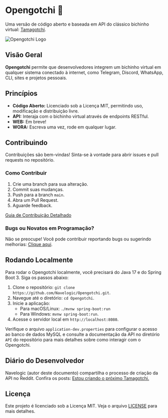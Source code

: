 # Opengotchi 👾
Uma versão de código aberto e baseada em API do clássico bichinho virtual: [Tamagotchi](https://pt.wikipedia.org/wiki/Tamagotchi).

![Opengotchi Logo](https://github.com/Navelogic/Opengotchi/assets/93350805/bcc11acf-9a49-4b90-ab16-edd86819bc8f)

## Visão Geral
**Opengotchi** permite que desenvolvedores integrem um bichinho virtual em qualquer sistema conectado à internet, como Telegram, Discord, WhatsApp, CLI, sites e projetos pessoais.

## Princípios
- **Código Aberto:** Licenciado sob a Licença MIT, permitindo uso, modificação e distribuição livre.
- **API:** Interaja com o bichinho virtual através de endpoints RESTful.
- **WEB:** Em breve!
- **WORA:** Escreva uma vez, rode em qualquer lugar.

## Contribuindo
Contribuições são bem-vindas! Sinta-se à vontade para abrir issues e pull requests no repositório.

### Como Contribuir
1. Crie uma branch para sua alteração.
2. Commit suas mudanças.
3. Push para a branch `main`.
4. Abra um Pull Request.
5. Aguarde feedback.

[Guia de Contribuição Detalhado](https://github.com/Navelogic/Opengotchi/blob/main/CONTRIBUTING.md)

### Bugs ou Novatos em Programação?
Não se preocupe! Você pode contribuir reportando bugs ou sugerindo melhorias: [Clique aqui](https://github.com/Navelogic/Opengotchi/issues/new/choose).

## Rodando Localmente
Para rodar o Opengotchi localmente, você precisará do Java 17 e do Spring Boot 3. Siga os passos abaixo:

1. Clone o repositório: `git clone https://github.com/Navelogic/Opengotchi.git`.
2. Navegue até o diretório: `cd Opengotchi`.
3. Inicie a aplicação: 
   - Para macOS/Linux: `./mvnw spring-boot:run`
   - Para Windows: `mvnw spring-boot:run`.
4. Acesse o servidor local em `http://localhost:8080`.

Verifique o arquivo `application-dev.properties` para configurar o acesso ao banco de dados MySQL e consulte a documentação da API no diretório `API` do repositório para mais detalhes sobre como interagir com o Opengotchi.

## Diário do Desenvolvedor
Navelogic (autor deste documento) compartilha o processo de criação da API no Reddit. Confira os posts: [Estou criando o próximo Tamagotchi.](https://www.reddit.com/r/brdev/comments/1fqv8br/estou_criando_o_pr%C3%B3ximo_tamagotchi/)

## Licença
Este projeto é licenciado sob a Licença MIT. Veja o arquivo [LICENSE](https://github.com/Navelogic/Opengotchi/blob/main/LICENSE) para mais detalhes.
